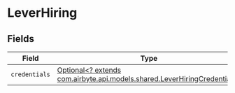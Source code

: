 # LeverHiring


## Fields

| Field                                                                                                                     | Type                                                                                                                      | Required                                                                                                                  | Description                                                                                                               |
| ------------------------------------------------------------------------------------------------------------------------- | ------------------------------------------------------------------------------------------------------------------------- | ------------------------------------------------------------------------------------------------------------------------- | ------------------------------------------------------------------------------------------------------------------------- |
| `credentials`                                                                                                             | [Optional<? extends com.airbyte.api.models.shared.LeverHiringCredentials>](../../models/shared/LeverHiringCredentials.md) | :heavy_minus_sign:                                                                                                        | N/A                                                                                                                       |